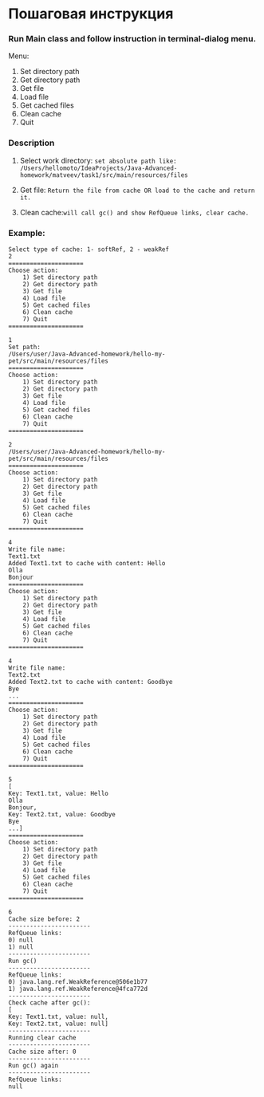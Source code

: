 # Пошаговая инструкция

### Run Main class and follow instruction in terminal-dialog menu.

Menu:
1) Set directory path
2) Get directory path
3) Get file
4) Load file
5) Get cached files
6) Clean cache
7) Quit

### Description
1) Select work directory:
```set absolute path like: /Users/hellomoto/IdeaProjects/Java-Advanced-homework/matveev/task1/src/main/resources/files```
3) Get file:
```Return the file from cache OR load to the cache and return it. ```

6) Clean cache:```will call gc() and show RefQueue links, clear cache.```


### Example:
```
Select type of cache: 1- softRef, 2 - weakRef
2
=====================
Choose action:
    1) Set directory path
    2) Get directory path
    3) Get file
    4) Load file
    5) Get cached files
    6) Clean cache
    7) Quit
=====================

1
Set path: 
/Users/user/Java-Advanced-homework/hello-my-pet/src/main/resources/files
=====================
Choose action:
    1) Set directory path
    2) Get directory path
    3) Get file
    4) Load file
    5) Get cached files
    6) Clean cache
    7) Quit
=====================

2
/Users/user/Java-Advanced-homework/hello-my-pet/src/main/resources/files
=====================
Choose action:
    1) Set directory path
    2) Get directory path
    3) Get file
    4) Load file
    5) Get cached files
    6) Clean cache
    7) Quit
=====================

4
Write file name:
Text1.txt
Added Text1.txt to cache with content: Hello
Olla
Bonjour
=====================
Choose action:
    1) Set directory path
    2) Get directory path
    3) Get file
    4) Load file
    5) Get cached files
    6) Clean cache
    7) Quit
=====================

4
Write file name:
Text2.txt
Added Text2.txt to cache with content: Goodbye
Bye
...
=====================
Choose action:
    1) Set directory path
    2) Get directory path
    3) Get file
    4) Load file
    5) Get cached files
    6) Clean cache
    7) Quit
=====================

5
[
Key: Text1.txt, value: Hello
Olla
Bonjour, 
Key: Text2.txt, value: Goodbye
Bye
...]
=====================
Choose action:
    1) Set directory path
    2) Get directory path
    3) Get file
    4) Load file
    5) Get cached files
    6) Clean cache
    7) Quit
=====================

6
Cache size before: 2
-----------------------
RefQueue links:
0) null
1) null
-----------------------
Run gc()
-----------------------
RefQueue links:
0) java.lang.ref.WeakReference@506e1b77
1) java.lang.ref.WeakReference@4fca772d
-----------------------
Check cache after gc():
[
Key: Text1.txt, value: null, 
Key: Text2.txt, value: null]
-----------------------
Running clear cache
-----------------------
Cache size after: 0
-----------------------
Run gc() again
-----------------------
RefQueue links:
null

```


